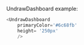 UndrawDashboard example:
```js 
<UndrawDashboard
    primaryColor='#6c68fb'
    height= '250px'
    />
```